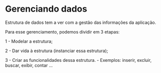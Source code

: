 # Gerenciando dados

Estrutura de dados tem a ver com a gestão das informações da aplicação.

Para esse gerenciamento, podemos dividir em 3 etapas:

1 - Modelar a estrutura;

2 - Dar vida à estrutura (instanciar essa estrutura);

3 - Criar as funcionalidades dessa estrutura.
    - Exemplos: inserir, excluir, buscar, exibir, contar ...